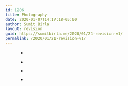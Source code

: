 ```yaml
---
id: 1206
title: Photography
date: 2020-01-07T14:17:18-05:00
author: Sumit Birla
layout: revision
guid: https://sumitbirla.me/2020/01/21-revision-v1/
permalink: /2020/01/21-revision-v1/
---
```

<figure class="wp-block-gallery columns-3 is-cropped">

<ul class="blocks-gallery-grid">
  <li class="blocks-gallery-item">
    <figure><img src="https://sumitbirla.me/wp-content/uploads/2020/01/IMG_0828.jpg" alt="" data-id="1201" data-link="https://sumitbirla.me/photos/img_0828/" class="wp-image-1201" /></figure>
  </li>
  <li class="blocks-gallery-item">
    <figure><img src="https://sumitbirla.me/wp-content/uploads/2020/01/IMG_4465.jpg" alt="" data-id="1202" data-link="https://sumitbirla.me/photos/img_4465/" class="wp-image-1202" /></figure>
  </li>
  <li class="blocks-gallery-item">
    <figure><img src="https://sumitbirla.me/wp-content/uploads/2020/01/IMG_5250.jpg" alt="" data-id="1203" data-link="https://sumitbirla.me/photos/img_5250/" class="wp-image-1203" /></figure>
  </li>
  <li class="blocks-gallery-item">
    <figure><img src="https://sumitbirla.me/wp-content/uploads/2020/01/IMG_8835-2.jpg" alt="" data-id="1204" data-link="https://sumitbirla.me/photos/img_8835-2/" class="wp-image-1204" /></figure>
  </li>
</ul></figure>